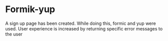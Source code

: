 
# Formik-yup

A sign up page has been created. While doing this, formic and yup were used. User experience is increased by returning specific error messages to the user
